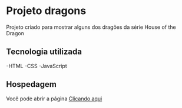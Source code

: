 # Projeto dragons

Projeto criado para mostrar alguns dos dragões da série House of the Dragon

## Tecnologia utilizada

-HTML 
-CSS
-JavaScript



## Hospedagem

Você pode abrir a página <a href="https://victorbreno92.github.io/Dragons/">Clicando aqui</a> 
